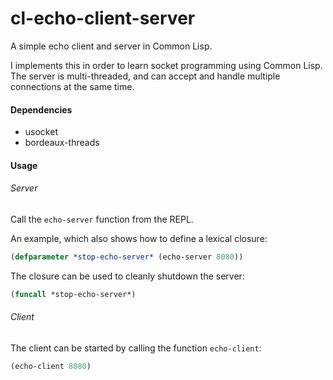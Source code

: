# cl-echo-client-server
A simple echo client and server in Common Lisp.

I implements this in order to learn socket programming using Common Lisp.
The server is multi-threaded, and can accept and handle multiple connections at the same time.

#### Dependencies

* usocket
* bordeaux-threads

#### Usage
###### Server
Call the `echo-server` function from the REPL.

An example, which also shows how to define a lexical closure:
```lisp
(defparameter *stop-echo-server* (echo-server 8080))
```

The closure can be used to cleanly shutdown the server:
```lisp
(funcall *stop-echo-server*)
```

###### Client
The client can be started by calling the function `echo-client`:
```lisp
(echo-client 8080)
```
